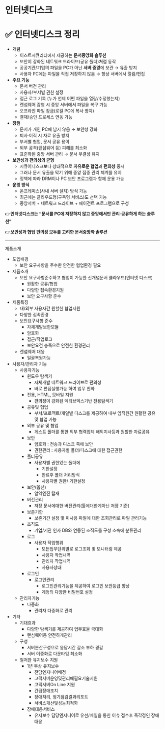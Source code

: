 # 인터넷디스크

# ✅ 인터넷디스크 정리

- **개념**
    - 이스트시큐리티에서 제공하는 **문서중앙화 솔루션**
    - 보안이 강화된 네트워크 드라이브(공유 폴더)처럼 동작
    - 공공기관/기업의 파일을 PC가 아닌 **서버 중앙**에 보관 → 유출 방지
    - 사용자 PC에는 파일을 직접 저장하지 않음 → 항상 서버에서 열람/편집
- **주요 기능**
    - 문서 버전 관리
    - 사용자/부서별 권한 설정
    - 접근 로그 기록 (누가 언제 어떤 파일을 열람/수정했는지)
    - 랜섬웨어 감염 시 중앙 서버에서 파일을 복구 가능
    - 오프라인 파일 잠금(로컬 PC에 복사 방지)
    - 결재/승인 프로세스 연동 가능
- **장점**
    - 문서가 개인 PC에 남지 않음 → 보안성 강화
    - 퇴사·이직 시 자료 유출 방지
    - 부서별 협업, 문서 공유 용이
    - 외부 공격(랜섬웨어 등) 피해를 최소화
    - 표준화된 중앙 서버 관리 → 문서 무결성 유지
- **보안성과 편의성의 균형**
    - 시큐어디스크보다 상대적으로 **자유로운 협업**과 **편의성** 중시
    - 그러나 문서 유출을 막기 위해 중앙 집중 관리 체계를 유지
    - 정책에 따라 DRM이나 PC 보안 프로그램과 함께 운용 가능
- **운영 방식**
    - 온프레미스(사내 서버 설치) 방식 가능
    - 최근에는 클라우드형(구독형 서비스)도 선택 가능
    - 중앙서버 + 네트워크 드라이브 + 에이전트 프로그램으로 구성

👉**인터넷디스크는 “문서를 PC에 저장하지 않고 중앙에서만 관리·공유하게 하는 솔루션”**

👉**보안성과 협업 편의성 모두를 고려한 문서중앙화 솔루션**

---

제품소개

- 도입배경
    - 보안 요구사항을 주수한 안전한 협업환경 필요
- 제품소개
    - 보안 요구사항준수하고 협업이 가능한 신개념문서 클라우드(인터넷 디스크)
        - 원활한 공유/협업
        - 다양한 접속환경지원
        - 보안 요구사항 준수
- 제품특징
    - 내/외부 사용자간 원할한 협업지원
    - 다양한 접속환경
    - 보안요구사항 준수
        - 자체개발보한모듈
        - 암호화
        - 접근/작업로그
        - 보안요건 충족으로 안전한 환경관리
    - 랜섬웨어 대응
        - 일괄복원가능
- 사용자/관리자 기능
    - 사용자기능
        - 윈도우 탐색기
            - 자체개발 네트워크 드라이브로 편의성
            - 바로 편집실행가능 하여 업무 친화
        - 전용, HTML, 모바일 지원
            - 편의정이 강화된 엑티브엑스기반 전용탐색기
        - 공유및 협업
            - 부서/프로젝트/개일별 디스크를 제공하여 내부 임직원간 원활한 공유 및 협업 가능
        - 외부 공유 및 협업
            - 게스트 폴더를 통한 외부 협력업체 해외지사등과 원할한 자료공유
        - 보안
            - 암호화 : 전송과 디스크 쪽에 보안
            - 권한관리 : 사용자별 폴더/디스크에 대한 접근권한
        - 폴더공유
            - 사용자별 권한있는 폴더에
                - 기한설정
                - 만료후 폴더 처리방식
                - 사용자별 권한/ 기한설정
        - 보안(옵션)
            - 알약엔진 탑재
        - 버전관리
            - 저장 문서에대한 버전관리(툴에대한게아닌 저장 기준)
        - 보존기한
            - 보존기간 설정 및 미사용 파일에 대한 조회관리로 파일 관리기능
        - 조직도
            - 기업/기관 인사 DB와 연동된 조직도를 구성 소속에 분류관리
        - 로그
            - 사용자 작업행위
                - 모든업무단위별로 로그조회 및 모니터링 제공
                - 사용자 작업내역
                - 관리자 작업내역
                - 사용자상태
        - 로그인
            - 로그인관리
                - 로그인관리기능을 제공하여 로그인 보안등급 향상
                - 계정의 다양한 비밀번호 설정
    - 관리자기능
        - 다중화
            - 관리자 다중화로 관리
- 기타
    - 기대효과
        - 다양한 탐색기를 제공하여 업무효율 극대화
        - 랜섬웨어등 안전하게관리
    - 구성
        - 서버분산구성으로 응답시간 감소 부하 경감
        - 서버 이중화로 다운타임 최소화
    - 철저한 유지보수 지원
        - 1년 무상 유지보수
            - 전담엔지니어배정
            - 고객서버운영및관리에필요기술지원
            - 고객서버On Line 지원
            - 긴급장애조치
            - 장애처리, 정기점검결과리포트
            - 서비스개선및성능최적화
        - 장애대응서비스
            - 유지보수 담당엔지니어로 유선/메일을 통한 이슈 접수후 즉각정인 장애대응